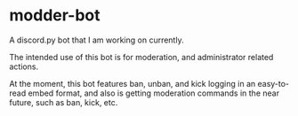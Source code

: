 # modder-bot
A discord.py bot that I am working on currently.

The intended use of this bot is for moderation, and administrator related actions.

At the moment, this bot features ban, unban, and kick logging in an easy-to-read embed format, and also is getting moderation commands in the near future, such as ban, kick, etc.
